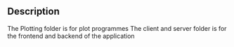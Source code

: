 ## Description
The Plotting folder is for plot programmes
The client and server folder is for the frontend and backend of the application